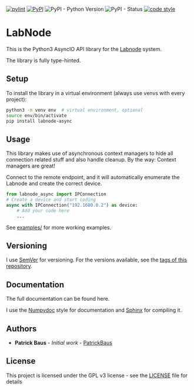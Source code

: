 [![pylint](https://github.com/PatrickBaus/labnode_async/actions/workflows/pylint.yml/badge.svg)](https://github.com/PatrickBaus/labnode_async/actions/workflows/pylint.yml)
[![PyPI](https://img.shields.io/pypi/v/labnode_async)](https://pypi.org/project/labnode_async/)
![PyPI - Python Version](https://img.shields.io/pypi/pyversions/labnode_async)
![PyPI - Status](https://img.shields.io/pypi/status/labnode_async)
[![code style](https://img.shields.io/badge/code%20style-black-000000.svg)](https://github.com/psf/black)
# LabNode
This is the Python3 AsyncIO API library for the [Labnode](https://github.com/TU-Darmstadt-APQ/Labnode_PID) system.

The library is fully type-hinted.

## Setup
To install the library in a virtual environment (always use venvs with every project):

```bash
python3 -m venv env  # virtual environment, optional
source env/bin/activate
pip install labnode-async
```

## Usage
This library makes use of asynchronous context managers to hide all connection related stuff and
also handle cleanup. By the way: Context managers are great!

Connect to the remote endpoint, and it will automatically enumerate the Labnode and create the correct device.
```python
from labnode_async import IPConnection
# Create a device and start coding
async with IPConnection("192.1680.0.2") as device:
    # Add your code here
    ...
```

See [examples/](https://github.com/PatrickBaus/labnode_async/examples/) for more working examples.

## Versioning

I use [SemVer](http://semver.org/) for versioning. For the versions available, see the
[tags of this repository](https://github.com/PatrickBaus/labnode_async/tags).

## Documentation
The full documentation can be found here.

I use the [Numpydoc](https://numpydoc.readthedocs.io/en/latest/format.html) style for documentation and
[Sphinx](https://www.sphinx-doc.org/en/master/index.html) for compiling it.

## Authors

* **Patrick Baus** - *Initial work* - [PatrickBaus](https://github.com/PatrickBaus)

## License


This project is licensed under the GPL v3 license - see the [LICENSE](LICENSE) file for details
